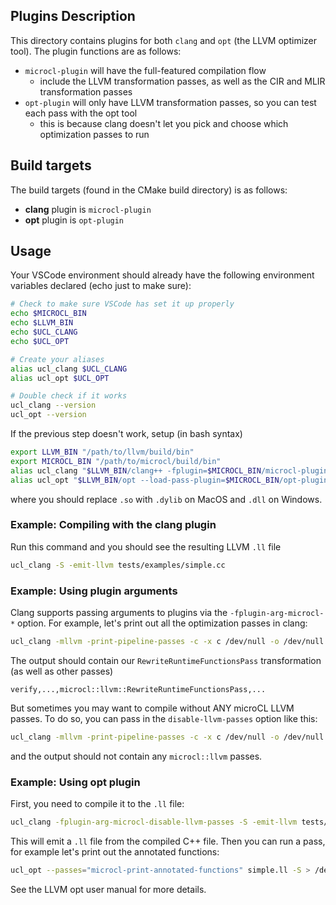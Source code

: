 ## Plugins Description

This directory contains plugins for both `clang` and `opt` (the LLVM optimizer tool). The plugin functions are as follows:

- `microcl-plugin` will have the full-featured compilation flow
   - include the LLVM transformation passes, as well as the CIR and MLIR transformation passes
- `opt-plugin` will only have LLVM transformation passes, so you can test each pass with the opt tool
   - this is because clang doesn't let you pick and choose which optimization passes to run

## Build targets

The build targets (found in the CMake build directory) is as follows:
- **clang** plugin is `microcl-plugin`
- **opt** plugin is `opt-plugin`

## Usage

Your VSCode environment should already have the following environment variables declared (echo just to make sure):

```bash
# Check to make sure VSCode has set it up properly
echo $MICROCL_BIN
echo $LLVM_BIN
echo $UCL_CLANG
echo $UCL_OPT

# Create your aliases
alias ucl_clang $UCL_CLANG
alias ucl_opt $UCL_OPT

# Double check if it works
ucl_clang --version
ucl_opt --version
```

If the previous step doesn't work, setup (in bash syntax)

```bash
export LLVM_BIN "/path/to/llvm/build/bin"
export MICROCL_BIN "/path/to/microcl/build/bin"
alias ucl_clang "$LLVM_BIN/clang++ -fplugin=$MICROCL_BIN/microcl-plugin.so"
alias ucl_opt "$LLVM_BIN/opt --load-pass-plugin=$MICROCL_BIN/opt-plugin.so"
```

where you should replace `.so` with `.dylib` on MacOS and `.dll` on Windows.

### Example: Compiling with the clang plugin

Run this command and you should see the resulting LLVM `.ll` file

```bash
ucl_clang -S -emit-llvm tests/examples/simple.cc
```

### Example: Using plugin arguments

Clang supports passing arguments to plugins via the `-fplugin-arg-microcl-*` option. For example, let's print out all the optimization passes in clang:
```bash
ucl_clang -mllvm -print-pipeline-passes -c -x c /dev/null -o /dev/null
```
The output should contain our `RewriteRuntimeFunctionsPass` transformation (as well as other passes)
```
verify,...,microcl::llvm::RewriteRuntimeFunctionsPass,...
```
But sometimes you may want to compile without ANY microCL LLVM passes. To do so, you can pass in the `disable-llvm-passes` option like this:
```bash
ucl_clang -mllvm -print-pipeline-passes -c -x c /dev/null -o /dev/null -fplugin-arg-microcl-disable-llvm-passes
```
and the output should not contain any `microcl::llvm` passes.

### Example: Using opt plugin

First, you need to compile it to the `.ll` file:
```bash
ucl_clang -fplugin-arg-microcl-disable-llvm-passes -S -emit-llvm tests/examples/simple.cc
```

This will emit a `.ll` file from the compiled C++ file. Then you can run a pass, for example let's print out the annotated functions:
```bash
ucl_opt --passes="microcl-print-annotated-functions" simple.ll -S > /dev/null
```
See the LLVM opt user manual for more details.
